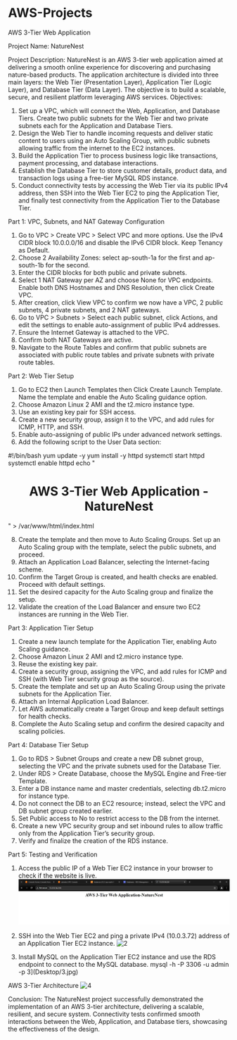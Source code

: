 # AWS-Projects
AWS 3-Tier Web Application

Project Name: NatureNest

Project Description:
NatureNest is an AWS 3-tier web application aimed at delivering a smooth online experience for discovering and purchasing nature-based products. The application architecture is divided into three main layers: the Web Tier (Presentation Layer), Application Tier (Logic Layer), and Database Tier (Data Layer). The objective is to build a scalable, secure, and resilient platform leveraging AWS services.
Objectives:
1.	Set up a VPC, which will connect the Web, Application, and Database Tiers. Create two public subnets for the Web Tier and two private subnets each for the Application and Database Tiers.
2.	Design the Web Tier to handle incoming requests and deliver static content to users using an Auto Scaling Group, with public subnets allowing traffic from the internet to the EC2 instances.
3.	Build the Application Tier to process business logic like transactions, payment processing, and database interactions.
4.	Establish the Database Tier to store customer details, product data, and transaction logs using a free-tier MySQL RDS instance.
5.	Conduct connectivity tests by accessing the Web Tier via its public IPv4 address, then SSH into the Web Tier EC2 to ping the Application Tier, and finally test connectivity from the Application Tier to the Database Tier.
 
Part 1: VPC, Subnets, and NAT Gateway Configuration
1.	Go to VPC > Create VPC > Select VPC and more options. Use the IPv4 CIDR block 10.0.0.0/16 and disable the IPv6 CIDR block. Keep Tenancy as Default.
2.	Choose 2 Availability Zones: select ap-south-1a for the first and ap-south-1b for the second.
3.	Enter the CIDR blocks for both public and private subnets.
4.	Select 1 NAT Gateway per AZ and choose None for VPC endpoints. Enable both DNS Hostnames and DNS Resolution, then click Create VPC.
5.	After creation, click View VPC to confirm we now have a VPC, 2 public subnets, 4 private subnets, and 2 NAT gateways.
6.	Go to VPC > Subnets > Select each public subnet, click Actions, and edit the settings to enable auto-assignment of public IPv4 addresses.
7.	Ensure the Internet Gateway is attached to the VPC.
8.	Confirm both NAT Gateways are active.
9.	Navigate to the Route Tables and confirm that public subnets are associated with public route tables and private subnets with private route tables.
 
Part 2: Web Tier Setup
1.	Go to EC2 then Launch Templates then Click Create Launch Template. Name the template and enable the Auto Scaling guidance option.
2.	Choose Amazon Linux 2 AMI and the t2.micro instance type.
3.	Use an existing key pair for SSH access.
4.	Create a new security group, assign it to the VPC, and add rules for ICMP, HTTP, and SSH.
5.	Enable auto-assigning of public IPs under advanced network settings.
6.	Add the following script to the User Data section:
   
#!/bin/bash
yum update -y
yum install -y httpd
systemctl start httpd
systemctl enable httpd
echo "<center><h1> AWS 3-Tier Web Application - NatureNest</h1></center>" > /var/www/html/index.html

8.	Create the template and then move to Auto Scaling Groups. Set up an Auto Scaling group with the template, select the public subnets, and proceed.
9.	Attach an Application Load Balancer, selecting the Internet-facing scheme.
10.	Confirm the Target Group is created, and health checks are enabled. Proceed with default settings.
11.	Set the desired capacity for the Auto Scaling group and finalize the setup.
12.	Validate the creation of the Load Balancer and ensure two EC2 instances are running in the Web Tier.
 
Part 3: Application Tier Setup
1.	Create a new launch template for the Application Tier, enabling Auto Scaling guidance.
2.	Choose Amazon Linux 2 AMI and t2.micro instance type.
3.	Reuse the existing key pair.
4.	Create a security group, assigning the VPC, and add rules for ICMP and SSH (with Web Tier security group as the source).
5.	Create the template and set up an Auto Scaling Group using the private subnets for the Application Tier.
6.	Attach an Internal Application Load Balancer.
7.	Let AWS automatically create a Target Group and keep default settings for health checks.
8.	Complete the Auto Scaling setup and confirm the desired capacity and scaling policies.
 
Part 4: Database Tier Setup
1.	Go to RDS > Subnet Groups and create a new DB subnet group, selecting the VPC and the private subnets used for the Database Tier.
2.	Under RDS > Create Database, choose the MySQL Engine and Free-tier Template.
3.	Enter a DB instance name and master credentials, selecting db.t2.micro for instance type.
4.	Do not connect the DB to an EC2 resource; instead, select the VPC and DB subnet group created earlier.
5.	Set Public access to No to restrict access to the DB from the internet.
6.	Create a new VPC security group and set inbound rules to allow traffic only from the Application Tier’s security group.
7.	Verify and finalize the creation of the RDS instance.
 
Part 5: Testing and Verification
1.	Access the public IP of a Web Tier EC2 instance in your browser to check if the website is live.
   ![1](https://github.com/Pranav-2727/AWS-Projects/blob/main/3-Tier%20Web%20Application/1.jpg)


      
2.  SSH into the Web Tier EC2 and ping a private IPv4 (10.0.3.72) address of an Application Tier EC2 instance.
    ![2](Desktop/2.jpg)
 

3.	Install MySQL on the Application Tier EC2 instance and use the RDS endpoint to connect to the MySQL database.
mysql -h <RDS-Endpoint> -P 3306 -u admin -p
   3](Desktop/3.jpg)

        
 

AWS 3-Tier Architecture
 ![4](Desktop/4.jpg)


Conclusion:
The NatureNest project successfully demonstrated the implementation of an AWS 3-tier architecture, delivering a scalable, resilient, and secure system. Connectivity tests confirmed smooth interactions between the Web, Application, and Database tiers, showcasing the effectiveness of the design.
